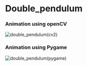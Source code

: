 # Double_pendulum
### Animation using openCV
![double_pendulum(cv2)](https://user-images.githubusercontent.com/43681334/65148176-57513e80-da28-11e9-811b-5bbbc8ee49bb.gif)

### Animation using Pygame
![double_pendulum(pygame)](https://user-images.githubusercontent.com/43681334/65148455-e8281a00-da28-11e9-9712-a625e5ec2497.gif)
